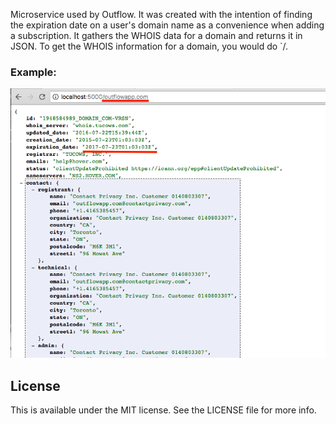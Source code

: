 Microservice used by Outflow. It was created with the intention of finding the expiration date on a user's domain name as a convenience when adding a subscription. It gathers the WHOIS data for a domain and returns it in JSON. To get the WHOIS information for a domain, you would do `/<domain-name>.

### Example:

<p align="center"><img src="https://raw.githubusercontent.com/outflowapp/WHOIS/master/Demo.png" alt="Demo of what the server returns when you query a domain."/></p>

## License

This is available under the MIT license. See the LICENSE file for more info.
